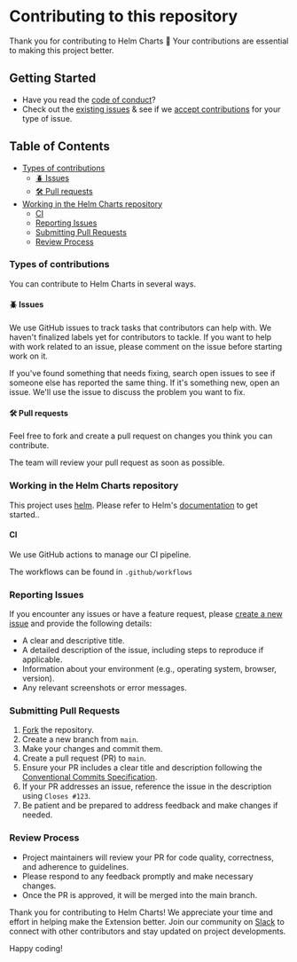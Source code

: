 # Contributing to this repository <!-- omit in toc -->

Thank you for contributing to Helm Charts :tada: Your contributions are essential to making this project better.

## Getting Started

- Have you read the [code of conduct](CODE_OF_CONDUCT.md)?
- Check out the [existing issues](https://github.com/interledger/helm-charts/issues) & see if we [accept contributions](#types-of-contributions) for your type of issue.

## Table of Contents <!-- omit in toc -->

- [Types of contributions](#types-of-contributions)
  - [:beetle: Issues](#beetle-issues)
  - [:hammer_and_wrench: Pull requests](#hammer_and_wrench-pull-requests)
- [Working in the Helm Charts repository](#working-in-the-helm-charts-repository)
  - [CI](#ci)
  - [Reporting Issues](#reporting-issues)
  - [Submitting Pull Requests](#submitting-pull-requests)
  - [Review Process](#review-process)

### Types of contributions

You can contribute to Helm Charts in several ways.

#### :beetle: Issues

We use GitHub issues to track tasks that contributors can help with. We haven't finalized labels yet for contributors to tackle. If you want to help with work related to an issue, please comment on the issue before starting work on it.

If you've found something that needs fixing, search open issues to see if someone else has reported the same thing. If it's something new, open an issue. We'll use the issue to discuss the problem you want to fix.

#### :hammer_and_wrench: Pull requests

Feel free to fork and create a pull request on changes you think you can contribute.

The team will review your pull request as soon as possible.

### Working in the Helm Charts repository

This project uses [helm](https://helm.sh/). Please refer to Helm's [documentation](https://helm.sh/docs/) to get started..

#### CI

We use GitHub actions to manage our CI pipeline.

The workflows can be found in `.github/workflows`

### Reporting Issues

If you encounter any issues or have a feature request, please [create a new issue](https://github.com/interledger/helm-charts/issues/new/choose) and provide the following details:

- A clear and descriptive title.
- A detailed description of the issue, including steps to reproduce if applicable.
- Information about your environment (e.g., operating system, browser, version).
- Any relevant screenshots or error messages.

### Submitting Pull Requests

1. [Fork](https://github.com/interledger/helm-charts) the repository.
2. Create a new branch from `main`.
3. Make your changes and commit them.
4. Create a pull request (PR) to `main`.
5. Ensure your PR includes a clear title and description following the [Conventional Commits Specification](https://www.conventionalcommits.org/en/v1.0.0/).
6. If your PR addresses an issue, reference the issue in the description using `Closes #123`.
7. Be patient and be prepared to address feedback and make changes if needed.

### Review Process

- Project maintainers will review your PR for code quality, correctness, and adherence to guidelines.
- Please respond to any feedback promptly and make necessary changes.
- Once the PR is approved, it will be merged into the main branch.

Thank you for contributing to Helm Charts! We appreciate your time and effort in helping make the Extension better. Join our community on [Slack](https://communityinviter.com/apps/interledger/interledger-working-groups-slack) to connect with other contributors and stay updated on project developments.

Happy coding!
